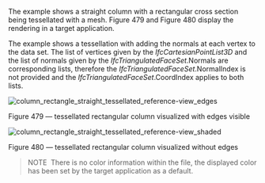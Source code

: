 ﻿The example shows a straight column with a rectangular cross section being tessellated with a mesh. Figure 479 and Figure 480 display the rendering in a target application.


The example shows a tessellation with adding the normals at each vertex to the data set. The list of vertices given by the *IfcCartesianPointList3D* and the list of normals given by the *IfcTriangulatedFaceSet*.Normals are corresponding lists, therefore the *IfcTriangulatedFaceSet*.NormalIndex is not provided and the *IfcTriangulatedFaceSet*.CoordIndex applies to both lists.


![column_rectangle_straight_tessellated_reference-view_edges](../../figures/examples/column_rectangle_straight_tessellated_reference-view_edges.png)

Figure 479 — tessellated rectangular column visualized with edges visible

![column_rectangle_straight_tessellated_reference-view_shaded](../../figures/examples/column_rectangle_straight_tessellated_reference-view_shaded.png)

Figure 480 — tessellated rectangular column visualized without edges



> 
> NOTE  There is no color information within the file, the displayed color has been set by the target application as a default.
> 



